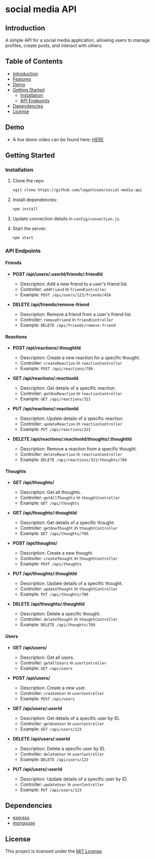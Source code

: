 # social media API

## Introduction

A simple API for a social media application, allowing users to manage profiles, create posts, and interact with others.

## Table of Contents
- [Introduction](#introduction)
- [Features](#features-)
- [Demo](#demo)
- [Getting Started](#getting-started-️)
  - [Installation](#installation)
  - [API Endpoints](#api-endpoints)
- [Dependencies](#dependencies-️)
- [License](#license-)

## Demo

- A live demo video can be found here: [HERE](https://drive.google.com/file/d/1RDUxa185EuiaZKBEwz84soIzL3-jrKoZ/view)

## Getting Started 

### Installation

1. Clone the repo
   ```bash
   ngit clone https://github.com/loganlosee/social-media-api
   ```
2. Install dependencies:
   ```bash
   npm install
   ```

3. Update connection details in `config/connection.js`.

4. Start the server:
   ```bash
   npm start
   ```

### API Endpoints

#### Friends

- **POST /api/users/:userId/friends/:friendId**
  - Description: Add a new friend to a user's friend list.
  - Controller: `addFriend` in `friendController`
  - Example: `POST /api/users/123/friends/456`

- **DELETE /api/friends/remove-friend**
  - Description: Remove a friend from a user's friend list.
  - Controller: `removeFriend` in `friendController`
  - Example: `DELETE /api/friends/remove-friend`

#### Reactions

- **POST /api/reactions/:thoughtId**
  - Description: Create a new reaction for a specific thought.
  - Controller: `createReaction` in `reactionController`
  - Example: `POST /api/reactions/789`

- **GET /api/reactions/:reactionId**
  - Description: Get details of a specific reaction.
  - Controller: `getOneReaction` in `reactionController`
  - Example: `GET /api/reactions/321`

- **PUT /api/reactions/:reactionId**
  - Description: Update details of a specific reaction.
  - Controller: `updateReaction` in `reactionController`
  - Example: `PUT /api/reactions/321`

- **DELETE /api/reactions/:reactionId/thoughts/:thoughtId**
  - Description: Remove a reaction from a specific thought.
  - Controller: `deleteReaction` in `reactionController`
  - Example: `DELETE /api/reactions/321/thoughts/789`

#### Thoughts

- **GET /api/thoughts/**
  - Description: Get all thoughts.
  - Controller: `getAllThoughts` in `thoughtController`
  - Example: `GET /api/thoughts`

- **GET /api/thoughts/:thoughtId**
  - Description: Get details of a specific thought.
  - Controller: `getOneThought` in `thoughtController`
  - Example: `GET /api/thoughts/789`

- **POST /api/thoughts/**
  - Description: Create a new thought.
  - Controller: `createThought` in `thoughtController`
  - Example: `POST /api/thoughts`

- **PUT /api/thoughts/:thoughtId**
  - Description: Update details of a specific thought.
  - Controller: `updateThought` in `thoughtController`
  - Example: `PUT /api/thoughts/789`

- **DELETE /api/thoughts/:thoughtId**
  - Description: Delete a specific thought.
  - Controller: `deleteThought` in `thoughtController`
  - Example: `DELETE /api/thoughts/789`

#### Users

- **GET /api/users/**
  - Description: Get all users.
  - Controller: `getAllUsers` in `userController`
  - Example: `GET /api/users`

- **POST /api/users/**
  - Description: Create a new user.
  - Controller: `createUser` in `userController`
  - Example: `POST /api/users`

- **GET /api/users/:userId**
  - Description: Get details of a specific user by ID.
  - Controller: `getOneUser` in `userController`
  - Example: `GET /api/users/123`

- **DELETE /api/users/:userId**
  - Description: Delete a specific user by ID.
  - Controller: `deleteUser` in `userController`
  - Example: `DELETE /api/users/123`

- **PUT /api/users/:userId**
  - Description: Update details of a specific user by ID.
  - Controller: `updateUser` in `userController`
  - Example: `PUT /api/users/123`

## Dependencies

- [express](https://www.npmjs.com/package/express)
- [mongoose](https://www.npmjs.com/package/mongoose)

## License

This project is licensed under the [MIT License](LICENSE).
